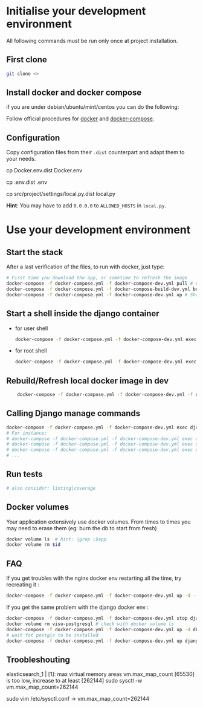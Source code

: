 # Initialise your development environment

All following commands must be run only once at project installation.

## First clone

```sh
git clone <>
```

## Install docker and docker compose

if you are under debian/ubuntu/mint/centos you can do the following:

Follow official procedures for
  [docker](https://docs.docker.com/install/#releases) and
  [docker-compose](https://docs.docker.com/compose/install/).



## Configuration

Copy configuration files from their ``.dist`` counterpart
and adapt them to your needs.

cp Docker.env.dist Docker.env

cp .env.dist .env

cp src/project/settings/local.py.dist local.py

**Hint**: You may have to add `0.0.0.0` to `ALLOWED_HOSTS` in `local.py`.

# Use your development environment

## Start the stack

After a last verification of the files, to run with docker, just type:

```bash
# First time you download the app, or sometime to refresh the image
docker-compose -f docker-compose.yml -f docker-compose-dev.yml pull # Call the docker compose pull command
docker-compose -f docker-compose.yml -f docker-compose-build-dev.yml build # Should be launched once each time you want to start the stack
docker-compose -f docker-compose.yml -f docker-compose-dev.yml up # Should be launched once each time you want to start the stack
```

## Start a shell inside the django container

- for user shell

    ```sh
    docker-compose -f docker-compose.yml -f docker-compose-dev.yml exec django bash
    ```
- for root shell

    ```sh
    docker-compose -f docker-compose.yml -f docker-compose-dev.yml exec django bash
    ```

## Rebuild/Refresh local docker image in dev

```sh
    docker-compose -f docker-compose.yml -f docker-compose-dev.yml -f docker-compose-build-dev.yml build
```

## Calling Django manage commands

```sh
docker-compose -f docker-compose.yml -f docker-compose-dev.yml exec django /local/venv/bin/python /local/code/manage.py shell [options]
# For instance:
# docker-compose -f docker-compose.yml -f docker-compose-dev.yml exec django /local/venv/bin/python /local/code/manage.py shell migrate
# docker-compose -f docker-compose.yml -f docker-compose-dev.yml exec django /local/venv/bin/python /local/code/manage.py shell shell
# docker-compose -f docker-compose.yml -f docker-compose-dev.yml exec django /local/venv/bin/python /local/code/manage.py shell createsuperuser
# ...
```

## Run tests

```sh
# also consider: linting|coverage
```

## Docker volumes

Your application extensively use docker volumes. From times to times you may
need to erase them (eg: burn the db to start from fresh)

```sh
docker volume ls  # hint: |grep \$app
docker volume rm $id
```

## FAQ

If you get troubles with the nginx docker env restarting all the time, try recreating it :

```bash
docker-compose -f docker-compose.yml -f docker-compose-dev.yml up -d --no-deps --force-recreate nginx backup
```

If you get the same problem with the django docker env :

```bash
docker-compose -f docker-compose.yml -f docker-compose-dev.yml stop django db
docker volume rm visu-postgresql # check with docker volume ls
docker-compose -f docker-compose.yml -f docker-compose-dev.yml up -d db
# wait fot postgis to be installed
docker-compose -f docker-compose.yml -f docker-compose-dev.yml up django
```

## Troobleshouting
elasticsearch_1   | [1]: max virtual memory areas vm.max_map_count [65530] is too low, increase to at least [262144]
  sudo sysctl -w vm.max_map_count=262144

  sudo vim /etc/sysctl.conf -> vm.max_map_count=262144